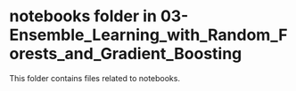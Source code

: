 # notebooks folder in 03-Ensemble_Learning_with_Random_Forests_and_Gradient_Boosting
This folder contains files related to notebooks.
